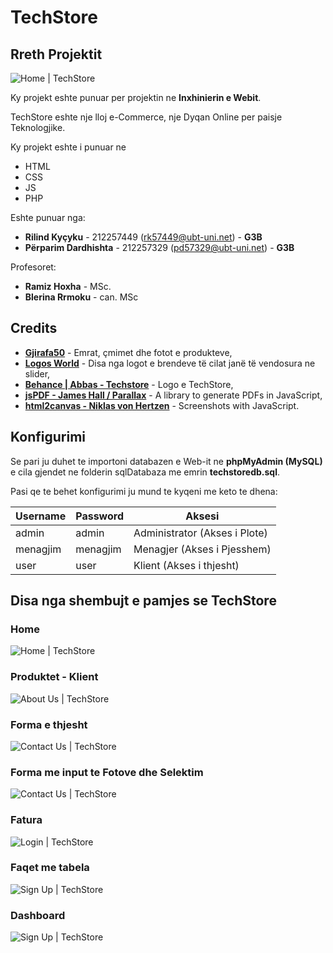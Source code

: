 # TechStore 

## Rreth Projektit

![Home | TechStore](img/web/favicon.ico?raw=true) 

Ky projekt eshte punuar per projektin ne **Inxhinierin e Webit**.

TechStore eshte nje lloj e-Commerce, nje Dyqan Online per paisje Teknologjike.

Ky projekt eshte i punuar ne
 - HTML
 - CSS
 - JS
 - PHP

Eshte punuar nga:

 - **Rilind Kyçyku** - 212257449 (rk57449@ubt-uni.net) - **G3B**
 - **Përparim Dardhishta** - 212257329 (pd57329@ubt-uni.net) - **G3B**
 
 Profesoret:

 - **Ramiz Hoxha** - MSc.
 - **Blerina Rrmoku** - can. MSc

## Credits

 - **[Gjirafa50](https://gjirafa50.com)** - Emrat, çmimet dhe fotot e produkteve,
 - **[Logos World](https://logos-world.net/)** - Disa nga logot e brendeve të cilat janë të vendosura ne slider,
 - **[Behance | Abbas - Techstore](https://www.behance.net/gallery/130956581/Tech-Store-Brand-identity)** - Logo e TechStore,
 - **[jsPDF - James Hall / Parallax](https://parall.ax/products/jspdf)** - A library to generate PDFs in JavaScript,
 - **[html2canvas - Niklas von Hertzen](https://html2canvas.hertzen.com/)** - Screenshots with JavaScript.

## Konfigurimi

Se pari ju duhet te importoni databazen e Web-it ne **phpMyAdmin (MySQL)** e cila gjendet ne folderin sqlDatabaza me emrin **techstoredb.sql**.

Pasi qe te behet konfigurimi ju mund te kyqeni me keto te dhena:

| **Username** | **Password** | **Aksesi** |
| -------- | -------- | -------- |
| admin | admin | Administrator (Akses i Plote) |
| menagjim | menagjim | Menagjer (Akses i Pjesshem) |
| user | user | Klient (Akses i thjesht) |

## Disa nga shembujt e pamjes se TechStore

### Home

![Home | TechStore](img/READMEImg/home.png?raw=true)

### Produktet - Klient

![About Us | TechStore](img/READMEImg/produktet.png?raw=true)

### Forma e thjesht

![Contact Us | TechStore](img/READMEImg/FormaEThjesht.png?raw=true)

### Forma me input te Fotove dhe Selektim

![Contact Us | TechStore](img/READMEImg/FormaMeFoto.png?raw=true)

### Fatura

![Login | TechStore](img/READMEImg/fatura.png?raw=true)

### Faqet me tabela

![Sign Up | TechStore](img/READMEImg/faqetMeTabela.png?raw=true)

### Dashboard

![Sign Up | TechStore](img/READMEImg/dashboard.png?raw=true)
